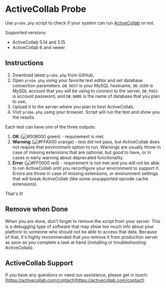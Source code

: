 # ActiveCollab Probe

Use ``probe.php`` script to check if your system can run [ActiveCollab](https://www.activecollab.com/index.html) or not.

Supported versions:

* ActiveCollab 5.14 and 5.15
* ActiveCollab 6 and newer

## Instructions

1. Download latest ``probe.php`` from GitHub, 
1. Open ``probe.php`` using your favorite text editor and set database connection parameters. ``DB_HOST`` is your MySQL hostname, ``DB_USER`` is MySQL account that you will be using to connect to the server, ``DB_PASS`` is account password, and ``DB_NAME`` is the name of database that you plan to use, 
1. Upload it to the server where you plan to host ActiveCollab, 
1. Visit ``probe.php`` using your browser. Script will run the test and show you the results.

Each test can have one of the three outputs:

1. **OK** (![#008000](https://placehold.it/15/008000/000000?text=+) green) - requirement is met.
1. **Warning** (![#FFA500](https://placehold.it/15/FFA500/000000?text=+) orange) - test did not pass, but ActiveCollab does not require that environment option to run. Warnings are usually throw in case of missing extensions that are optional, but good to have, or in cases in early warning about deprecated functionality.
1. **Error** (![#FF0000](https://placehold.it/15/FF0000/000000?text=+) red) - requirement is not met and you will not be able to run ActiveCollab until you reconfigure your environment to support it. Errors are throw in case of missing extensions, or environment settings that will break ActiveCollab (like some unsupported opcode cache extensions).

That's it!

## Remove when Done

When you are done, don't forget to remove the script from your server. This is a debugging type of software that may show too much info about your platform to someone who should not be able to access that data. Because of that, it's highly recommended that you remove it from production server as soon as you complete a task at hand (installing or troubleshooting ActiveCollab).

## ActiveCollab Support

If you have any questions or need our assistance, please get in touch: [https://activecollab.com/contact](https://activecollab.com/contact).
